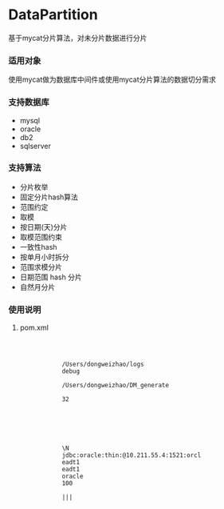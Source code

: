 # DataPartition
基于mycat分片算法，对未分片数据进行分片
### 适用对象
使用mycat做为数据库中间件或使用mycat分片算法的数据切分需求
### 支持数据库
+ mysql
+ oracle
+ db2
+ sqlserver

### 支持算法
+ 分片枚举
+ 固定分片hash算法
+ 范围约定
+ 取模
+ 按日期(天)分片
+ 取模范围约束
+ 一致性hash
+ 按单月小时拆分
+ 范围求模分片
+ 日期范围 hash 分片
+ 自然月分片

### 使用说明
1. pom.xml

  <pre>
  <code>
    <properties>
               <!-- logback相关配置 -->
               <dyn.logback.home>/Users/dongweizhao/logs</dyn.logback.home>
               <dyn.logback.level>debug</dyn.logback.level>
               <!--数据文件根目录-->
               <dyn.generate.path>/Users/dongweizhao/DM_generate</dyn.generate.path>
               <!--分片数量-->
               <dyn.generate.count>32</dyn.generate.count>
               <!--中间库地址配置-->
               <!--<dyn.datasource.url>-->
                   <!--<![CDATA[jdbc:mysql://127.0.0.1:3306/cap_2?zeroDateTimeBehavior=convertToNull&useUnicode=true&characterEncoding=utf-8]]></dyn.datasource.url>-->
               <!--<dyn.datasource.username>cap</dyn.datasource.username>-->
               <!--<dyn.datasource.password>cap</dyn.datasource.password>-->
               <!--空值替换符 mysql中为\N-->
               <dyn.nullValue>\N</dyn.nullValue>
               <dyn.datasource.url>jdbc:oracle:thin:@10.211.55.4:1521:orcl</dyn.datasource.url>
               <dyn.datasource.username>eadt1</dyn.datasource.username>
               <dyn.datasource.password>eadt1</dyn.datasource.password>
               <dyn.dialect>oracle</dyn.dialect>
               <dyn.maxResults>100</dyn.maxResults>
               <!--分片文件内容分割符-->
               <dyn.separator>|||</dyn.separator>
           </properties>
    </code>
  </pre>
